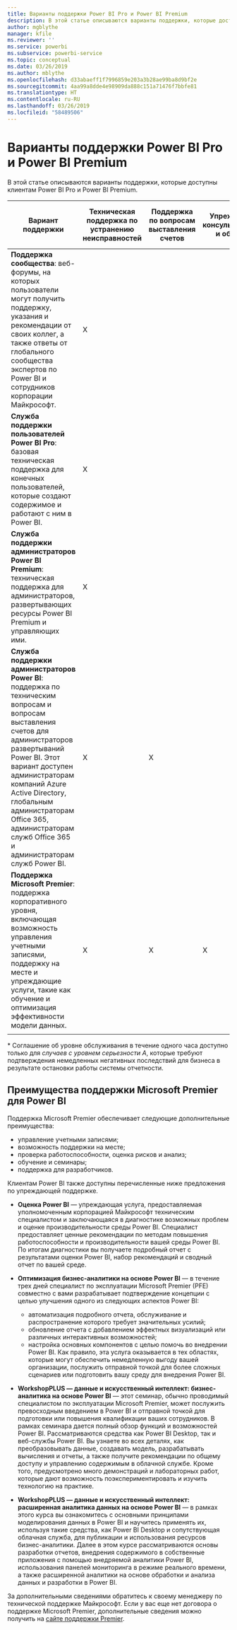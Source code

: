 ```yaml
---
title: Варианты поддержки Power BI Pro и Power BI Premium
description: В этой статье описываются варианты поддержки, которые доступны клиентам Power BI Pro и Power BI Premium.
author: mgblythe
manager: kfile
ms.reviewer: ''
ms.service: powerbi
ms.subservice: powerbi-service
ms.topic: conceptual
ms.date: 03/26/2019
ms.author: mblythe
ms.openlocfilehash: d33abaeff1f7996859e203a3b28ae99ba8d9bf2e
ms.sourcegitcommit: 4aa99a8dde4e98909da888c151a71476f7bbfe81
ms.translationtype: HT
ms.contentlocale: ru-RU
ms.lasthandoff: 03/26/2019
ms.locfileid: "58489506"
---
```

# <a name="power-bi-pro-and-power-bi-premium-support-options"></a>Варианты поддержки Power BI Pro и Power BI Premium

В этой статье описываются варианты поддержки, которые доступны клиентам Power BI Pro и Power BI Premium.

| **Вариант поддержки** | **Техническая поддержка по устранению неисправностей** | **Поддержка по вопросам выставления счетов** | **Упреждающее консультирование и обучение** | **Уровень обслуживания <br>(время до первой реакции)** | **Канал поддержки** |
| --- | --- | --- | --- | --- | --- |
| **Поддержка сообщества**: веб-форумы, на которых пользователи могут получить поддержку, указания и рекомендации от своих коллег, а также ответы от глобального сообщества экспертов по Power BI и сотрудников корпорации Майкрософт. | X |   |   | Нет. Участники форумов отвечают на вопросы по мере своих возможностей. | [Сообщество Power BI](https://community.powerbi.com) |
| **Служба поддержки пользователей Power BI Pro**: базовая техническая поддержка для конечных пользователей, которые создают содержимое и работают с ним в Power BI. | X |   |   | Один рабочий день. | [Сайт службы поддержки Power BI](https://support.powerbi.com)  |
| **Служба поддержки администраторов Power BI Premium**: техническая поддержка для администраторов, развертывающих ресурсы Power BI Premium и управляющих ими. | X |   |   | Один рабочий день или один час в зависимости от серьезности случая.\* | [Сайт службы поддержки Power BI](https://support.powerbi.com)<br>ИЛИ<br>[Центр администрирования Microsoft 365](https://portal.office.com/adminportal)<br>ИЛИ<br> Телефон |
| **Служба поддержки администраторов Power BI**: поддержка по техническим вопросам и вопросам выставления счетов для администраторов развертываний Power BI.  Этот вариант доступен администраторам компаний Azure Active Directory, глобальным администраторам Office 365, администраторам служб Office 365 и администраторам служб Power BI. | X | X |   | Один рабочий день или один час в зависимости от серьезности случая.\* | [Центр администрирования Microsoft 365](https://portal.office.com/adminportal)<br>ИЛИ<br> Телефон |
| **Поддержка Microsoft Premier**: поддержка корпоративного уровня, включающая возможность управления учетными записями, поддержку на месте и упреждающие услуги, такие как обучение и оптимизация эффективности модели данных. | X | X | X | Зависит от предложения и серьезности случая.\* | Менеджер по технической поддержке <br>ИЛИ<br> [Центр администрирования Microsoft 365](https://portal.office.com/adminportal) |
| | | | | | |

\* Соглашение об уровне обслуживания в течение одного часа доступно только для _случаев с уровнем серьезности A_, которые требуют подтверждения немедленных негативных последствий для бизнеса в результате остановки работы системы отчетности.

## <a name="power-bi-benefits-for-microsoft-premier-support"></a>Преимущества поддержки Microsoft Premier для Power BI

Поддержка Microsoft Premier обеспечивает следующие дополнительные преимущества:

- управление учетными записями;
- возможность поддержки на месте;
- проверка работоспособности, оценка рисков и анализ;
- обучение и семинары;
- поддержка для разработчиков.

Клиентам Power BI также доступны перечисленные ниже предложения по упреждающей поддержке.

 - **Оценка Power BI** — упреждающая услуга, предоставляемая уполномоченным корпорацией Майкрософт техническим специалистом и заключающаяся в диагностике возможных проблем и оценке производительности среды Power BI. Специалист предоставляет ценные рекомендации по методам повышения работоспособности и производительности вашей среды Power BI. По итогам диагностики вы получаете подробный отчет с результатами оценки Power BI, набор рекомендаций и сводный отчет по вашей среде.

 - **Оптимизация бизнес-аналитики на основе Power BI** — в течение трех дней специалист по эксплуатации Microsoft Premier (PFE) совместно с вами разрабатывает подтверждение концепции с целью улучшения одного из следующих аспектов Power BI:
    - автоматизация подробного отчета, обслуживание и распространение которого требует значительных усилий;
    - обновление отчета с добавлением эффектных визуализаций или различных интерактивных возможностей; 
    - настройка основных компонентов с целью помочь во внедрении Power BI. Как правило, эта услуга оказывается в тех областях, которые могут обеспечить немедленную выгоду вашей организации, послужить отправной точкой для более сложных сценариев или подготовить вашу среду для внедрения Power BI.

  - **WorkshopPLUS — данные и искусственный интеллект: бизнес-аналитика на основе Power BI** — этот семинар, обычно проводимый специалистом по эксплуатации Microsoft Premier, может послужить превосходным введением в Power BI и отправной точкой для подготовки или повышения квалификации ваших сотрудников.
В рамках семинара дается полный обзор функций и возможностей Power BI. Рассматриваются средства как Power BI Desktop, так и веб-службы Power BI. Вы узнаете во всех деталях, как преобразовывать данные, создавать модель, разрабатывать вычисления и отчеты, а также получите рекомендации по общему доступу и управлению содержимым в облачной службе. Кроме того, предусмотрено много демонстраций и лабораторных работ, которые дают возможность поэкспериментировать и изучить технологию на практике.

  - **WorkshopPLUS — данные и искусственный интеллект: расширенная аналитика данных на основе Power BI** — в рамках этого курса вы ознакомитесь с основными принципами моделирования данных в Power BI и научитесь применять их, используя такие средства, как Power BI Desktop и сопутствующая облачная служба, для публикации и использования ресурсов бизнес-аналитики. Далее в этом курсе рассматриваются основы разработки отчетов, внедрения содержимого в собственные приложения с помощью внедряемой аналитики Power BI, использования панелей мониторинга в режиме реального времени, а также расширенной аналитики на основе обработки и анализа данных и разработки в Power BI.

За дополнительными сведениями обратитесь к своему менеджеру по технической поддержке Майкрософт. Если у вас еще нет договора о поддержке Microsoft Premier, дополнительные сведения можно получить на [сайте поддержки Premier](https://support.microsoft.com/en-us/premier).
